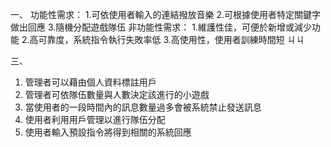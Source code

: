 
一、
功能性需求：
1.可依使用者輸入的連結撥放音樂
2.可根據使用者特定關鍵字做出回應
3.隨機分配遊戲隊伍
非功能性需求：
1.維護性佳，可便於新增或減少功能
2.高可靠度，系統指令執行失敗率低
3.高使用性，使用者訓練時間短
ㄐㄐ



三、
1. 管理者可以藉由個人資料標註用戶
2. 管理者可依隊伍數量與人數決定該進行的小遊戲
3. 當使用者的一段時間內的訊息數量過多會被系統禁止發送訊息
4. 使用者利用用戶管理以進行隊伍分配
5. 使用者輸入預設指令將得到相關的系統回應

